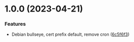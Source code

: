 # 1.0.0 (2023-04-21)


### Features

* Debian bullseye, cert prefix default, remove cron ([6c5f6f3](https://github.com/laurence79/letsencrypt-gcloud-balancer/commit/6c5f6f332d04015067f0954485171fa8c66d6d69))

